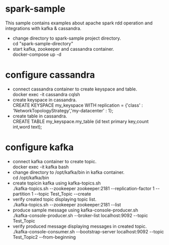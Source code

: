 # spark-sample

 This sample contains examples about apache spark rdd operation and integrations with kafka & cassandra.

- change directory to spark-sample project directory. <br/>
  cd "spark-sample-directory"
- start kafka, zookeeper and cassandra container. <br/>
  docker-compose up -d

# configure cassandra
- connect cassandra container to create keyspace and table. <br/> 
  docker exec -it cassandra cqlsh  
- create keyspace in cassandra.  
  CREATE KEYSPACE my_keyspace WITH replication = {'class' : 'NetworkTopologyStrategy','my-datacenter' : 1};  
- create table in cassandra.  
  CREATE TABLE my_keyspace.my_table (id text primary key,count int,word text);  

# configure kafka
- connect kafka container to create topic.  
  docker exec -it kafka bash  
- change directory to /opt/kafka/bin in kafka container.  
  cd /opt/kafka/bin  
- create topicin kafka using kafka-topics.sh   
  ./kafka-topics.sh --zookeeper zookeeper:2181 --replication-factor 1 --partition 1 --topic Test_Topic --create   
- verify created topic displaying topic list.  
 ./kafka-topics.sh --zookeeper zookeeper:2181 --list  
- produce sample message using kafka-console-producer.sh   
 ./kafka-console-producer.sh --broker-list localhost:9092 --topic Test_Topic  
- verify produced message displaying messages in created topic.  
 ./kafka-console-consumer.sh --bootstrap-server localhost:9092 --topic Test_Topic2 --from-beginning  

